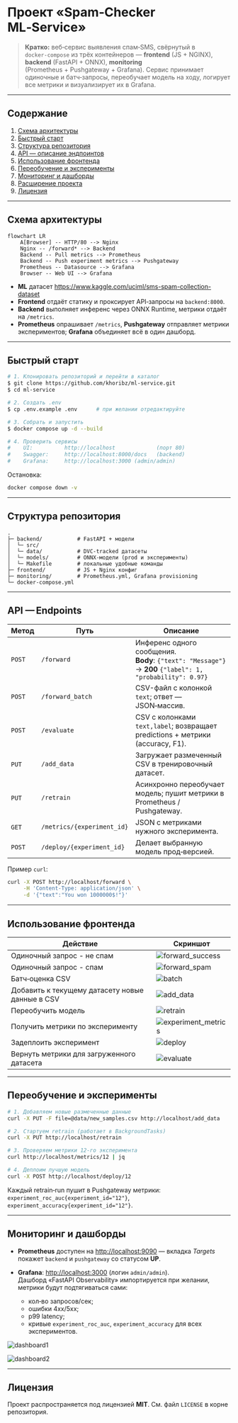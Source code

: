 # Проект «Spam‑Checker ML‑Service»

> **Кратко:** веб‑сервис выявления спам‑SMS, свёрнутый в `docker‑compose` из трёх контейнеров — **frontend** (JS + NGINX), **backend** (FastAPI + ONNX), **monitoring** (Prometheus + Pushgateway + Grafana). Сервис принимает одиночные и батч‑запросы, переобучает модель на ходу, логирует все метрики и визуализирует их в Grafana.

---

## Содержание

1. [Схема архитектуры](#схема-архитектуры)
2. [Быстрый старт](#быстрый-старт)
3. [Структура репозитория](#структура-репозитория)
4. [API — описание эндпоинтов](#api-endpoints)
5. [Использование фронтенда](#использование-фронтенда)
6. [Переобучение и эксперименты](#переобучение-и-эксперименты)
7. [Мониторинг и дашборды](#мониторинг-и-дашборды)
8. [Расширение проекта](#расширение-проекта)
9. [Лицензия](#лицензия)

---

## Схема архитектуры

```mermaid
flowchart LR
    A[Browser] -- HTTP/80 --> Nginx
    Nginx -- /forward* --> Backend
    Backend -- Pull metrics --> Prometheus
    Backend -- Push experiment metrics --> Pushgateway
    Prometheus -- Datasource --> Grafana
    Browser -- Web UI --> Grafana
```
* **ML** датасет https://www.kaggle.com/uciml/sms-spam-collection-dataset
* **Frontend** отдаёт статику и проксирует API‑запросы на `backend:8000`.
* **Backend** выполняет инференс через ONNX Runtime, метрики отдаёт на `/metrics`.
* **Prometheus** опрашивает `/metrics`, **Pushgateway** отправляет метрики экспериментов; **Grafana** объединяет всё в один дашборд.

---

## Быстрый старт

```bash
# 1. Клонировать репозиторий и перейти в каталог
$ git clone https://github.com/khoribz/ml-service.git
$ cd ml-service

# 2. Создать .env
$ cp .env.example .env      # при желании отредактируйте

# 3. Собрать и запустить
$ docker compose up -d --build

# 4. Проверить сервисы
#    UI:          http://localhost             (порт 80)
#    Swagger:     http://localhost:8000/docs   (backend)
#    Grafana:     http://localhost:3000 (admin/admin)
```

Остановка:

```bash
docker compose down -v
```

---


## Структура репозитория

```text
.
├─ backend/           # FastAPI + модели
│  └─ src/
│  └─ data/           # DVC‑tracked датасеты
│  └─ models/         # ONNX‑модели (prod и эксперименты)
│  └─ Makefile        # локальные удобные команды
├─ frontend/          # JS + Nginx конфиг
├─ monitoring/        # Prometheus.yml, Grafana provisioning
└─ docker-compose.yml
```

---

## API — Endpoints

| Метод  | Путь                       | Описание                                                                                                    |
| ------ | -------------------------- | ----------------------------------------------------------------------------------------------------------- |
| `POST` | `/forward`                 | Инференс одного сообщения.<br>**Body**: `{"text": "Message"}` → **200** `{"label": 1, "probability": 0.97}` |
| `POST` | `/forward_batch`           | CSV-файл с колонкой `text`; ответ — JSON‑массив.                                                            |
| `POST` | `/evaluate`                | CSV c колонками `text,label`; возвращает predictions + метрики (accuracy, F1).                              |
| `PUT`  | `/add_data`                | Загружает размеченный CSV в тренировочный датасет.                                                          |
| `PUT`  | `/retrain`                 | Асинхронно переобучает модель; пушит метрики в Prometheus / Pushgateway.                                    |
| `GET`  | `/metrics/{experiment_id}` | JSON с метриками нужного эксперимента.                                                                      |
| `POST` | `/deploy/{experiment_id}`  | Делает выбранную модель прод‑версией.                                                                       |

Пример `curl`:

```bash
curl -X POST http://localhost/forward \
     -H 'Content-Type: application/json' \
     -d '{"text":"You won 1000000$!"}'
```

---

## Использование фронтенда

| Действие                                        | Скриншот                                                       |
|-------------------------------------------------|----------------------------------------------------------------|
| Одиночный запрос - не спам                      | ![forward_success](docs/screenshots/forward_success.jpg)       |
| Одиночный запрос - спам                         | ![forward_spam](docs/screenshots/forward_spam.jpg)             |
| Батч‑оценка CSV                                 | ![batch](docs/screenshots/batch.jpg)                           |
| Добавить к текущему датасету новые данные в CSV | ![add_data](docs/screenshots/add_data.jpg)                     |
| Переобучить модель                              | ![retrain](docs/screenshots/retrain.jpg)                       |
| Получить метрики по эксперименту                | ![experiment_metrics](docs/screenshots/experiment_metrics.jpg) |
| Задеплоить эксперимент                          | ![deploy](docs/screenshots/deploy.jpg)                         |
| Вернуть метрики для загруженного датасета       | ![evaluate](docs/screenshots/evaluate.jpg)                     |

---

## Переобучение и эксперименты

```bash
# 1. Добавляем новые размеченные данные
curl -X PUT -F file=@data/new_samples.csv http://localhost/add_data

# 2. Стартуем retrain (работает в BackgroundTasks)
curl -X PUT http://localhost/retrain

# 3. Проверяем метрики 12‑го эксперимента
curl http://localhost/metrics/12 | jq

# 4. Деплоим лучшую модель
curl -X POST http://localhost/deploy/12
```

Каждый retrain‑run пушит в Pushgateway метрики: `experiment_roc_auc{experiment_id="12"}`, `experiment_accuracy{experiment_id="12"}`.

---

## Мониторинг и дашборды

* **Prometheus** доступен на [http://localhost:9090](http://localhost:9090) — вкладка *Targets* покажет `backend` и `pushgateway` со статусом **UP**.
* **Grafana**: [http://localhost:3000](http://localhost:3000) (логин `admin/admin`).<br>Дашборд «FastAPI Observability» импортируется при желании, метрики будут подтягиваться сами:

  * кол‑во запросов/сек;
  * ошибки 4xx/5xx;
  * p99 latency;
  * кривые `experiment_roc_auc`, `experiment_accuracy` для всех экспериментов.

![dashboard1](docs/screenshots/experiments_metrics.jpg)

![dashboard2](docs/screenshots/fastapi_metrics.jpg)

---


## Лицензия

Проект распространяется под лицензией **MIT**. См. файл `LICENSE` в корне репозитория.
